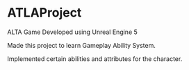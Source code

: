 # ATLAProject

ALTA Game Developed using Unreal Engine 5

Made this project to learn Gameplay Ability System.

Implemented certain abilities and attributes for the character.
